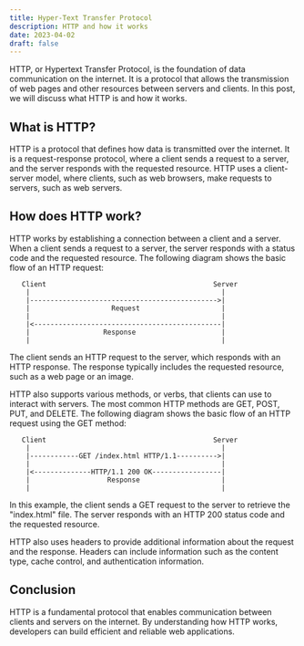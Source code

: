 ```yaml
---
title: Hyper-Text Transfer Protocol
description: HTTP and how it works
date: 2023-04-02
draft: false
---
```


HTTP, or Hypertext Transfer Protocol, is the foundation of data communication on the internet. It is a protocol that allows the transmission of web pages and other resources between servers and clients. In this post, we will discuss what HTTP is and how it works.

## What is HTTP?

HTTP is a protocol that defines how data is transmitted over the internet. It is a request-response protocol, where a client sends a request to a server, and the server responds with the requested resource. HTTP uses a client-server model, where clients, such as web browsers, make requests to servers, such as web servers.

## How does HTTP work?

HTTP works by establishing a connection between a client and a server. When a client sends a request to a server, the server responds with a status code and the requested resource. The following diagram shows the basic flow of an HTTP request:

```
   Client                                         Server
    |                                               |
    |---------------------------------------------->|
    |                    Request                    |
    |                                               |
    |<----------------------------------------------|
    |                  Response                     |
    |                                               |
```

The client sends an HTTP request to the server, which responds with an HTTP response. The response typically includes the requested resource, such as a web page or an image.

HTTP also supports various methods, or verbs, that clients can use to interact with servers. The most common HTTP methods are GET, POST, PUT, and DELETE. The following diagram shows the basic flow of an HTTP request using the GET method:

```
   Client                                         Server
    |                                               |
    |------------GET /index.html HTTP/1.1---------->|
    |                                               |
    |<--------------HTTP/1.1 200 OK-----------------|
    |                   Response                    |
    |                                               |
```

In this example, the client sends a GET request to the server to retrieve the "index.html" file. The server responds with an HTTP 200 status code and the requested resource.

HTTP also uses headers to provide additional information about the request and the response. Headers can include information such as the content type, cache control, and authentication information.

## Conclusion

HTTP is a fundamental protocol that enables communication between clients and servers on the internet. By understanding how HTTP works, developers can build efficient and reliable web applications.
